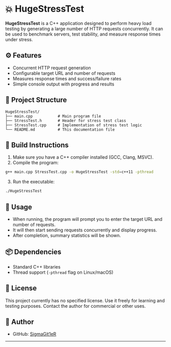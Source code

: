 
# 💥 HugeStressTest

**HugeStressTest** is a C++ application designed to perform heavy load testing by generating a large number of HTTP requests concurrently. It can be used to benchmark servers, test stability, and measure response times under stress.

## ⚙️ Features

- Concurrent HTTP request generation
- Configurable target URL and number of requests
- Measures response times and success/failure rates
- Simple console output with progress and results

## 📁 Project Structure

```
HugeStressTest/
├── main.cpp           # Main program file
├── StressTest.h       # Header for stress test class
├── StressTest.cpp     # Implementation of stress test logic
└── README.md          # This documentation file
```

## 🚀 Build Instructions

1. Make sure you have a C++ compiler installed (GCC, Clang, MSVC).
2. Compile the program:

```bash
g++ main.cpp StressTest.cpp -o HugeStressTest -std=c++11 -pthread
```

3. Run the executable:

```bash
./HugeStressTest
```

## 🧪 Usage

- When running, the program will prompt you to enter the target URL and number of requests.
- It will then start sending requests concurrently and display progress.
- After completion, summary statistics will be shown.

## 📦 Dependencies

- Standard C++ libraries
- Thread support (`-pthread` flag on Linux/macOS)

## 📄 License

This project currently has no specified license. Use it freely for learning and testing purposes. Contact the author for commercial or other uses.

## 👤 Author

- GitHub: [SigmaGit1eR](https://github.com/SigmaGit1eR)

---
